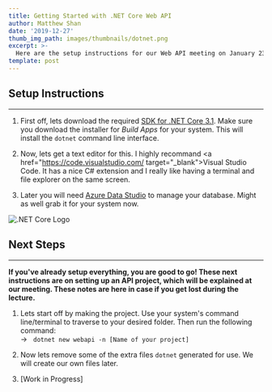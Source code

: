 ```yaml
---
title: Getting Started with .NET Core Web API
author: Matthew Shan
date: '2019-12-27'
thumb_img_path: images/thumbnails/dotnet.png
excerpt: >-
  Here are the setup instructions for our Web API meeting on January 23, 2020.
template: post
---
```


## Setup Instructions

---

1. First off, lets download the required <a href="https://dotnet.microsoft.com/download" target="_blank">SDK for .NET Core 3.1</a>. Make sure you download the installer for *Build Apps* for your system. This will install the `dotnet` command line interface.

2. Now, lets get a text editor for this. I highly recommand <a href="https://code.visualstudio.com/ target="_blank">Visual Studio Code</a>. It has a nice C# extension and I really like having a terminal and file explorer on the same screen.

3. Later you will need [Azure Data Studio](https://docs.microsoft.com/en-us/sql/azure-data-studio/download?view=sql-server-ver15) to manage your database. Might as well grab it for your system now.

![.NET Core Logo](/images/thumbnails/dotnet.png)

## Next Steps

---

**If you've already setup everything, you are good to go! These next instructions are on setting up an API project, which will be explained at our meeting. These notes are here in case if you get lost during the lecture.**

1. Lets start off by making the project. Use your system's command line/terminal to traverse to your desired folder. Then run the following command: <br/>
&#8594; &nbsp; `dotnet new webapi -n [Name of your project]`

2. Now lets remove some of the extra files `dotnet` generated for use. We will create our own files later.

3. [Work in Progress]
